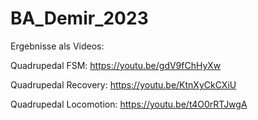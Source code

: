 # BA_Demir_2023
Ergebnisse als Videos:

Quadrupedal FSM: https://youtu.be/gdV9fChHyXw

Quadrupedal Recovery: https://youtu.be/KtnXyCkCXiU

Quadrupedal Locomotion: https://youtu.be/t4O0rRTJwgA
